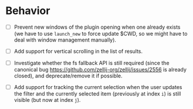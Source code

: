 # Behavior

- [ ] Prevent new windows of the plugin opening when one already exists (we have
  to use `launch_new` to force update $CWD, so we might have to deal with window
  management manually).

- [ ] Add support for vertical scrolling in the list of results.

- [ ] Investigate whether the fs fallback API is still required (since the
  canonical bug https://github.com/zellij-org/zellij/issues/2556 is already
  closed), and deprecate/remove it if possible.

- [ ] Add support for tracking the current selection when the user updates the
  filter and the currently selected item (previously at index `i`) is still
  visible (but now at index `j`).
